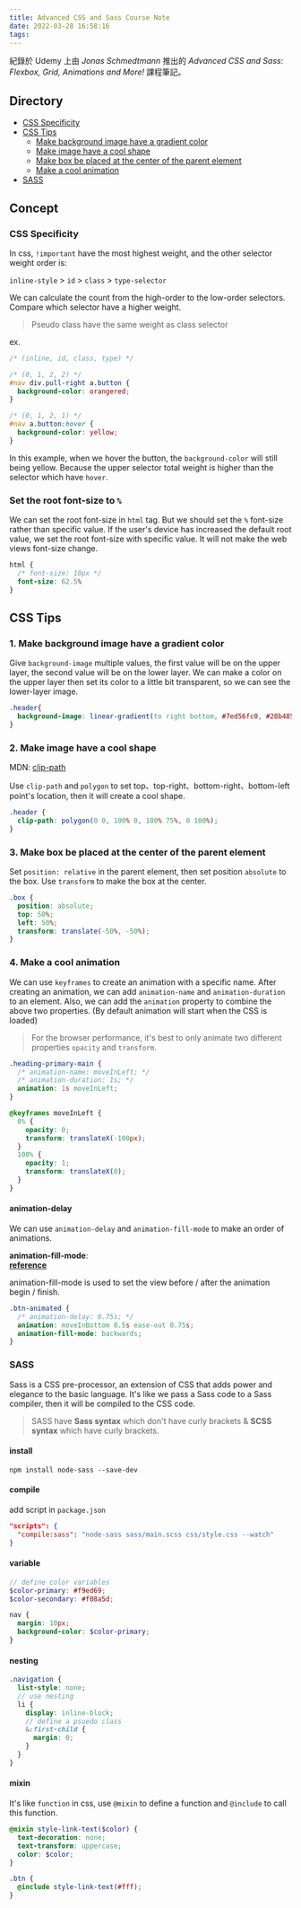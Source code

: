 ```yaml
---
title: Advanced CSS and Sass Course Note
date: 2022-03-28 16:58:16
tags:
---
```


紀錄於 Udemy 上由 _Jonas Schmedtmann_ 推出的 _Advanced CSS and Sass: Flexbox, Grid, Animations and More!_ 課程筆記。

## Directory
+ [CSS Specificity](#css-specificity)
+ [CSS Tips](#css-tips)
    - [Make background image have a gradient color](#1-make-background-image-have-a-gradient-color)
    - [Make image have a cool shape](#2-make-image-have-a-cool-shape)
    - [Make box be placed at the center of the parent element](#3-make-box-be-placed-at-the-center-of-the-parent-element)
    - [Make a cool animation](#4-make-a-cool-animation)
+ [SASS](#sass)


## Concept
### CSS Specificity

In css, `!important` have the most highest weight, and the other selector weight order is:  

`inline-style` > `id` > `class` > `type-selector`

We can calculate the count from the high-order to the low-order selectors. Compare which selector have a higher weight. 

> Pseudo class have the same weight as class selector

ex.
```css
/* (inline, id, class, type) */

/* (0, 1, 2, 2) */
#nav div.pull-right a.button {
  background-color: orangered;
}

/* (0, 1, 2, 1) */
#nav a.button:hover {
  background-color: yellow;
}
```
In this example, when we hover the button, the `background-color` will still being yellow. Because the upper selector total weight is higher than the selector which have `hover`. 

### Set the root font-size to `%`
We can set the root font-size in `html` tag. But we should set the `%` font-size rather than specific value. If the user's device has increased the default root value, we set the root font-size with specific value. It will not make the web views font-size change.

```css
html {
  /* font-size: 10px */
  font-size: 62.5% 
}
```

## CSS Tips
### 1. Make background image have a gradient color

Give `background-image` multiple values, the first value will be on the upper layer, the second value will be on the lower layer. We can make a color on the upper layer then set its color to a little bit transparent, so we can see the lower-layer image.

```css
.header{
  background-image: linear-gradient(to right bottom, #7ed56fc0, #28b485be), url("../img/hero.jpg");
}
```

### 2. Make image have a cool shape

MDN: [clip-path](https://developer.mozilla.org/zh-CN/docs/Web/CSS/clip-path)

Use `clip-path` and `polygon` to set top、top-right、bottom-right、bottom-left point's location, then it will create a cool shape.

```css
.header {
  clip-path: polygon(0 0, 100% 0, 100% 75%, 0 100%);
}
```

### 3. Make box be placed at the center of the parent element 

Set `position: relative` in the parent element, then set position `absolute` to the box. Use `transform` to make the box at the center.

```css
.box {
  position: absolute;
  top: 50%;
  left: 50%;
  transform: translate(-50%, -50%);
}
```

### 4. Make a cool animation
We can use `keyframes` to create an animation with a specific name. After creating an animation, we can add `animation-name` and `animation-duration` to an element. Also, we can add the `animation` property to combine the above two properties. (By default animation will start when the CSS is loaded)

> For the browser performance, it's best to only animate two different properties `opacity` and `transform`.

```css
.heading-primary-main {
  /* animation-name: moveInLeft; */
  /* animation-duration: 1s; */
  animation: 1s moveInLeft;
}

@keyframes moveInLeft {
  0% {
    opacity: 0;
    transform: translateX(-100px);
  }
  100% {
    opacity: 1;
    transform: translateX(0);
  }
}
```

#### animation-delay  
We can use `animation-delay` and `animation-fill-mode` to make an order of animations. 

**animation-fill-mode**:   
**[reference](https://ithelp.ithome.com.tw/articles/10200393)**  

animation-fill-mode is used to set the view before / after the animation begin / finish.


```css
.btn-animated {
  /* animation-delay: 0.75s; */
  animation: moveInBottom 0.5s ease-out 0.75s;
  animation-fill-mode: backwards;
}
```

### SASS
Sass is a CSS pre-processor, an extension of CSS that adds power and elegance to the basic language. It's like we pass a Sass code to a Sass compiler, then it will be compiled to the CSS code.

> SASS have **Sass syntax** which don't have curly brackets & **SCSS syntax** which have curly brackets.


#### install
`npm install node-sass --save-dev`

#### compile
add script in `package.json`

```json
"scripts": {
  "compile:sass": "node-sass sass/main.scss css/style.css --watch"
}
```

#### variable
```scss
// define color variables
$color-primary: #f9ed69;
$color-secondary: #f08a5d;

nav {
  margin: 10px;
  background-color: $color-primary;
}
```

#### nesting
```scss
.navigation {
  list-style: none;
  // use nesting 
  li {
    display: inline-block;
    // define a psuedo class
    &:first-child {
      margin: 0;
    }
  }
}
```

#### mixin
It's like `function` in css, use `@mixin` to define a function and `@include` to call this function.
```scss
@mixin style-link-text($color) {
  text-decoration: none;
  text-transform: uppercase;
  color: $color;
}

.btn {
  @include style-link-text(#fff);
}
```
